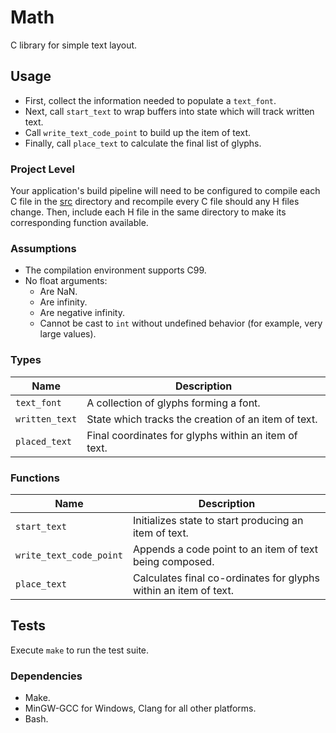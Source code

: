 # Math

C library for simple text layout.

## Usage

- First, collect the information needed to populate a `text_font`.
- Next, call `start_text` to wrap buffers into state which will track written
  text.
- Call `write_text_code_point` to build up the item of text.
- Finally, call `place_text` to calculate the final list of glyphs.

### Project Level

Your application's build pipeline will need to be configured to compile each C
file in the [src](./src) directory and recompile every C file should any H files
change.  Then, include each H file in the same directory to make its
corresponding function available.

### Assumptions

- The compilation environment supports C99.
- No float arguments:
  - Are NaN.
  - Are infinity.
  - Are negative infinity.
  - Cannot be cast to `int` without undefined behavior (for example, very large
    values).

### Types

| Name           | Description                                          |
| -------------- | ---------------------------------------------------- |
| `text_font`    | A collection of glyphs forming a font.               |
| `written_text` | State which tracks the creation of an item of text.  |
| `placed_text`  | Final coordinates for glyphs within an item of text. |

### Functions

| Name                    | Description                                                      |
| ----------------------- | ---------------------------------------------------------------- |
| `start_text`            | Initializes state to start producing an item of text.            |
| `write_text_code_point` | Appends a code point to an item of text being composed.          |
| `place_text`            | Calculates final co-ordinates for glyphs within an item of text. |

## Tests

Execute `make` to run the test suite.

### Dependencies

- Make.
- MinGW-GCC for Windows, Clang for all other platforms.
- Bash.
